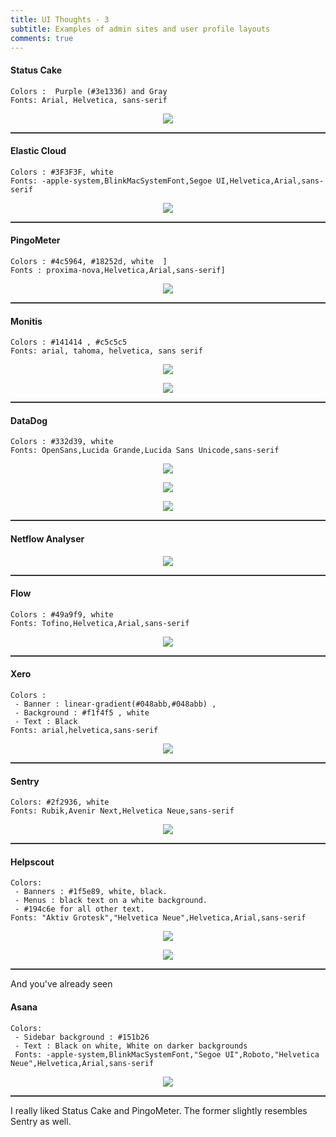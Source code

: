 ```yaml
---
title: UI Thoughts - 3
subtitle: Examples of admin sites and user profile layouts
comments: true
---
```



#### Status Cake 

``` 
Colors :  Purple (#3e1336) and Gray
Fonts: Arial, Helvetica, sans-serif 
```

<p align="center">
<img src="../../img/scribble/32.png"></p>

<hr style="height:2px;border:none;color:#333;background-color:#333;" />

#### Elastic Cloud  
```
Colors : #3F3F3F, white 
Fonts: -apple-system,BlinkMacSystemFont,Segoe UI,Helvetica,Arial,sans-serif
```

<p align="center">
<img src="../../img/scribble/34.png"></p> 

<hr style="height:2px;border:none;color:#333;background-color:#333;" />

#### PingoMeter  
```
Colors : #4c5964, #18252d, white  ] 
Fonts : proxima-nova,Helvetica,Arial,sans-serif]
```
<p align="center">
<img src="../../img/scribble/35.png"></p> 

<hr style="height:2px;border:none;color:#333;background-color:#333;" />

#### Monitis  
```
Colors : #141414 , #c5c5c5
Fonts: arial, tahoma, helvetica, sans serif
```

<p align="center">
<img src="../../img/scribble/37.png"></p> 
<p align="center">
<img src="../../img/scribble/50.png"></p>

<hr style="height:2px;border:none;color:#333;background-color:#333;" />

#### DataDog  
```
Colors : #332d39, white 
Fonts: OpenSans,Lucida Grande,Lucida Sans Unicode,sans-serif
```
<p align="center">
<img src="../../img/scribble/39.png"></p> 

<p align="center">
<img src="../../img/scribble/40.png"></p> 
<p align="center">
<img src="../../img/scribble/42.png"></p> 

<hr style="height:2px;border:none;color:#333;background-color:#333;" />

#### Netflow Analyser 

<p align="center">
<img src="../../img/scribble/43.png"></p> 

<hr style="height:2px;border:none;color:#333;background-color:#333;" />

#### Flow 
```
Colors : #49a9f9, white
Fonts: Tofino,Helvetica,Arial,sans-serif
```

<p align="center">
<img src="../../img/scribble/46.png"></p> 

<hr style="height:2px;border:none;color:#333;background-color:#333;" />

#### Xero 
```
Colors : 
 - Banner : linear-gradient(#048abb,#048abb) , 
 - Background : #f1f4f5 , white
 - Text : Black
Fonts: arial,helvetica,sans-serif
```

<p align="center">
<img src="../../img/scribble/48.png"></p>

<hr style="height:2px;border:none;color:#333;background-color:#333;" />

#### Sentry 
```
Colors: #2f2936, white
Fonts: Rubik,Avenir Next,Helvetica Neue,sans-serif
```
<p align="center">
<img src="../../img/scribble/52.png"></p> 

<hr style="height:2px;border:none;color:#333;background-color:#333;" />

#### Helpscout 
```
Colors: 
 - Banners : #1f5e89, white, black. 
 - Menus : black text on a white background. 
 - #194c6e for all other text.
Fonts: "Aktiv Grotesk","Helvetica Neue",Helvetica,Arial,sans-serif
```
<p align="center">
<img src="../../img/scribble/53.png"></p> 

<p align="center">
<img src="../../img/scribble/55.png"></p> 

<hr style="height:2px;border:none;color:#333;background-color:#333;" />


And you've already seen 

#### Asana 
```
Colors:
 - Sidebar background : #151b26
 - Text : Black on white, White on darker backgrounds
 Fonts: -apple-system,BlinkMacSystemFont,"Segoe UI",Roboto,"Helvetica Neue",Helvetica,Arial,sans-serif
 ```
<p align="center">
<img src="../../img/scribble/56.png"></p> 


<hr style="height:2px;border:none;color:#333;background-color:#333;" />


I really liked Status Cake and PingoMeter. The former slightly resembles Sentry as well.